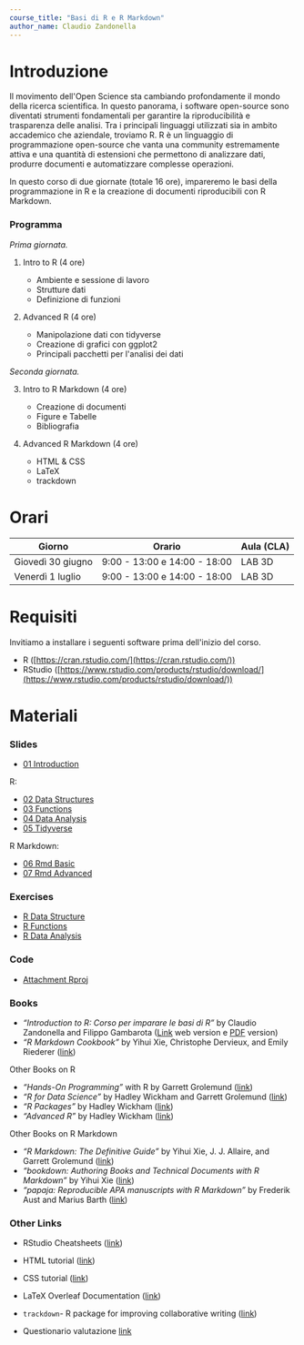 ```yaml
---
course_title: "Basi di R e R Markdown"
author_name: Claudio Zandonella
---
```


# Introduzione

Il movimento dell'Open Science sta cambiando profondamente il mondo della ricerca scientifica. In questo panorama, i software open-source sono diventati strumenti fondamentali per garantire la riproducibilità e trasparenza delle analisi. Tra i principali linguaggi utilizzati sia in ambito accademico che aziendale, troviamo R. R è un linguaggio di programmazione open-source che vanta una community estremamente attiva e una quantità di estensioni che permettono di analizzare dati, produrre documenti e automatizzare complesse operazioni.

In questo corso di due giornate (totale 16 ore), impareremo le basi della programmazione in R e la creazione di documenti riproducibili con R Markdown. 

### Programma

*Prima giornata.* 

1. Intro to R (4 ore)
    - Ambiente e sessione di lavoro
    - Strutture dati
    - Definizione di funzioni

2. Advanced R (4 ore)
    - Manipolazione dati con tidyverse
    - Creazione di grafici con ggplot2
    - Principali pacchetti per l'analisi dei dati

*Seconda giornata.* 

3. Intro to R Markdown (4 ore)
    - Creazione di documenti
    - Figure e Tabelle
    - Bibliografia

4. Advanced R Markdown (4 ore)
    - HTML & CSS
    - LaTeX
    - trackdown

# Orari


| Giorno | Orario | Aula (CLA)|
|-------|------|-----|
| Giovedì 30 giugno | 9:00 - 13:00 e 14:00 - 18:00 | LAB 3D  |
| Venerdì 1 luglio  | 9:00 - 13:00 e 14:00 - 18:00 | LAB 3D  |


# Requisiti

Invitiamo a installare i seguenti software prima dell'inizio del corso.

- R ([https://cran.rstudio.com/](https://cran.rstudio.com/))
- RStudio ([https://www.rstudio.com/products/rstudio/download/](https://www.rstudio.com/products/rstudio/download/))

# Materiali

### Slides

- [01 Introduction](files/slides/01-intro.html)

R:

- [02 Data Structures](files/slides/02-R-data-structures.html)
- [03 Functions](files/slides/03-R-functions.html)
- [04 Data Analysis](files/slides/04-R-data-analysis.html)
- [05 Tidyverse](files/slides/05-R-tidyverse.html)

R Markdown:

- [06 Rmd Basic](files/slides/06-Rmarkdown-basics.html)
- [07 Rmd Advanced](files/slides/07-Rmarkdown-advanced.html)

### Exercises

- [R Data Structure](files/slides/ex-01-R-data-structure.html)
- [R Functions](files/slides/ex-02-R-functions.html)
- [R Data Analysis](files/slides/ex-03-R-data-analysis.html)

### Code

- [Attachment Rproj](https://minhaskamal.github.io/DownGit/#/home?url=https://github.com/arca-dpss/course-R-Rmarkdown/tree/main/code/Attachment)

### Books

- *“Introduction to R: Corso per imparare le basi di R”* by Claudio Zandonella and Filippo Gambarota
 ([Link](https://psicostat.github.io/Introduction2R/) web version e [PDF](https://psicostat.github.io/Introduction2R/Introduction2R.pdf) version)
- *“R Markdown Cookbook”* by Yihui Xie, Christophe Dervieux, and Emily Riederer ([link](https://bookdown.org/yihui/rmarkdown-cookbook/))

Other Books on R

- *“Hands-On Programming”* with R by Garrett Grolemund ([link](https://rstudio-education.github.io/hopr/))
- *“R for Data Science”* by Hadley Wickham and Garrett Grolemund ([link](https://r4ds.had.co.nz/))
- *“R Packages”* by Hadley Wickham ([link](https://r-pkgs.org/))
- *“Advanced R”* by Hadley Wickham ([link](https://adv-r.hadley.nz/))

Other Books on R Markdown

- *“R Markdown: The Definitive Guide”* by Yihui Xie, J. J. Allaire, and Garrett Grolemund ([link](https://bookdown.org/yihui/rmarkdown/))
- *“bookdown: Authoring Books and Technical Documents with R Markdown”* by Yihui Xie ([link](https://bookdown.org/yihui/bookdown/))
- *“papaja: Reproducible APA manuscripts with R Markdown”* by Frederik Aust and Marius Barth ([link](http://frederikaust.com/papaja_man/))


### Other Links

- RStudio Cheatsheets ([link](https://www.rstudio.com/resources/cheatsheets/))
- HTML tutorial ([link](https://www.w3schools.com/html/))
- CSS tutorial ([link](https://www.w3schools.com/css/))
- LaTeX Overleaf Documentation ([link](https://www.overleaf.com/learn))
- `trackdown`- R package for improving collaborative writing ([link](https://claudiozandonella.github.io/trackdown/))

- Questionario valutazione [link](https://forms.gle/6ycuFMdDnyemD4AR6)



